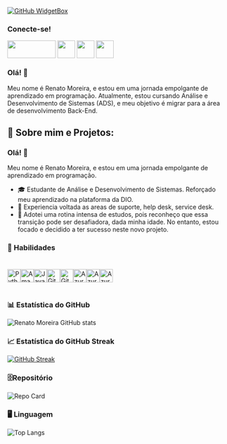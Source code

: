 [![GitHub WidgetBox](https://github-widgetbox.vercel.app/api/profile?username=RenatoDevMor&data=followers,repositories,stars,commits&theme=nautilus)](https://github.com/RenatoDevMor)

<h3>Conecte-se!</h3>

<a href="https://web.dio.me/users/renato_moreira?tab=skills" target="_blank"> <img align="center" alt="" height="40" width="110" src="https://hermes.digitalinnovation.one/users/company/3a52d6e3-a58c-4755-89c9-fbc093a8868f.png"></a>
<a href="https://www.instagram.com/piano_tato/" target="_blank"> <img align="center" alt="" height="40" width="40" src="https://img.icons8.com/?size=1x&id=nj0Uj45LGUYh&format=png"></a>
<a href="https://www.facebook.com/renato.moreira.908/" target="_blank"> <img align="center" alt="" height="40" width="40" src="https://img.icons8.com/?size=1x&id=jZ0kw76QEzJU&format=png"></a>
<a href="https://www.linkedin.com/in/renatomoreira-rm//" target="_blank"> <img align="center" alt="" height="40" width="40" src="https://img.icons8.com/?size=1x&id=MR3dZdlA53te&format=png"></a>

### Olá! 👋

Meu nome é Renato Moreira, e estou em uma jornada empolgante de aprendizado em programação. Atualmente, estou cursando Análise e Desenvolvimento de Sistemas (ADS), e meu objetivo é migrar para a área de desenvolvimento Back-End. 

 <h2 align=""> 👣 Sobre mim e Projetos:  </h2>

### Olá! 👋

Meu nome é Renato Moreira, e estou em uma jornada empolgante de aprendizado em programação.

- 🎓 Estudante de Análise e Desenvolvimento de Sistemas. Reforçado meu aprendizado na plataforma da DIO.
- 💼 Experiencia voltada as areas de suporte, help desk, service desk.
- 🚀 Adotei uma rotina intensa de estudos, pois reconheço que essa transição pode ser desafiadora, dada minha idade. No entanto, estou focado e decidido a ter sucesso neste novo projeto.

### 🏅 Habilidades
<h1></h2>
<span style="display: flex; flex-wrap: wrap;">
    <img alt="Python" height="30" width="30" src="https://img.icons8.com/?size=512&id=hGdCwhSHUe6L&format=png"/>
    <img alt="AmazonCloud" height="30" width="30" src="https://img.icons8.com/?size=512&id=OPoc3Wv99Ibz&format=png"/>
    <img alt="JavaScript" height="30" width="30" src="https://cdn.jsdelivr.net/gh/devicons/devicon/icons/javascript/javascript-original.svg"/>
    <img alt="GitHub" height="30" width="30" src="https://img.icons8.com/?size=512&id=LoL4bFzqmAa0&format=png"/>
    <img alt="GitHub" height="30" width="30" src="https://static-00.iconduck.com/assets.00/c-sharp-c-icon-456x512-9sej0lrz.png"/>
    <img alt="Azure" height="30" width="30" src="https://img.icons8.com/?size=512&id=VLKafOkk3sBX&format=png"/>
    <img alt="Azure" height="30" width="30" src="https://img.icons8.com/?size=512&id=0OQR1FYCuA9f&format=png"/>
    <img alt="Azure" height="30" width="30" src="https://img.icons8.com/?size=512&id=UECmBSgBOvPT&format=png"/>
</span>

<h1 align="center"></h1>

### 📊 Estatística do GitHub
![Renato Moreira GitHub stats](https://github-readme-stats.vercel.app/api?username=RenatoMor&theme=holi&show_icons=true&normal_rank=true)

### 📈 Estatística do GitHub Streak
[![GitHub Streak](https://streak-stats.demolab.com?user=RenatoMor&theme=holi-theme)](https://git.io/streak-stats)

### 🗄️Repositório 
![Repo Card](https://github-readme-stats.vercel.app/api/pin/?username=RenatoMor&repo=Sistema_Bancario&&theme=holi&show_icons=true&&show_owner=true&icon_color=30A3DC&title_color=30A3DC&text_color=FFF)

### 🖥️ Linguagem
![Top Langs](https://github-readme-stats-git-masterrstaa-rickstaa.vercel.app/api/top-langs/?username=RenatoMor&layout=compact&theme=holi&hide_title=true&show_icons=true)
